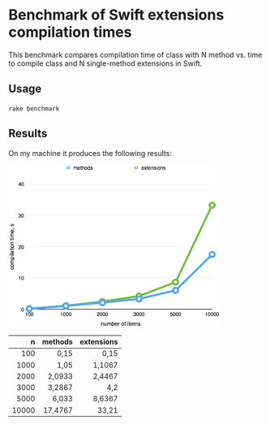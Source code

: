 # Benchmark of Swift extensions compilation times

This benchmark compares compilation time of class with N method vs. time to compile class and N single-method extensions in Swift.

## Usage

```
rake benchmark
```

## Results

On my machine it produces the following results:

![Benchmark results](results_chart.png?raw=true "Compilation times")

| n | methods | extensions |
| ---: | ---: | ---: |
|100 | 0,15 | 0,15 |
|1000 | 1,05 | 1,1067 |
|2000 | 2,0933 | 2,4467 |
|3000 | 3,2867 | 4,2 |
|5000 | 6,033 | 8,6367 |
|10000| 17,4767 | 33,21 |

